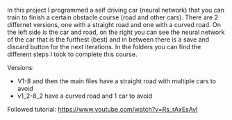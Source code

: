 In this project I programmed a self driving car (neural network) that you can train to finish a certain obstacle course (road and other cars).
There are 2 differnet versions, one with a straight road and one with a curved road.
On the left side is the car and road, on the right you can see the neural network of the car that is the furthest (best) and in between there is a save and discard button for the next iterations.
In the folders you can find the different steps I took to complete this course.

Versions:
- V1-8 and then the main files have a straight road with multiple cars to avoid
- v1_2-8_2 have a curved road and 1 car to avoid

Followed tutorial: https://www.youtube.com/watch?v=Rs_rAxEsAvI



